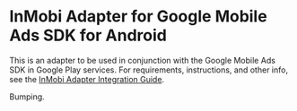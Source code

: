 # InMobi Adapter for Google Mobile Ads SDK for Android

This is an adapter to be used in conjunction with the Google Mobile Ads SDK in
Google Play services. For requirements, instructions, and other info, see the
[InMobi Adapter Integration Guide](https://developers.google.com/admob/android/mediation/inmobi).

Bumping.